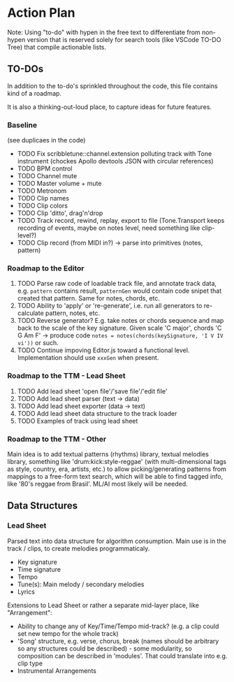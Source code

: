 # Action Plan

Note: Using "to-do" with hypen in the free text to differentiate from non-hypen version that is reserved solely for search tools (like VSCode TO-DO Tree) that compile actionable lists.

## TO-DOs

In addition to the to-do's sprinkled throughout the code, this file contains kind of a roadmap.

It is also a thinking-out-loud place, to capture ideas for future features.

### Baseline

(see duplicaes in the code)

* TODO Fix scribbletune::channel.extension polluting track with Tone instrument (chockes Apollo devtools JSON with circular references)
* TODO BPM control
* TODO Channel mute
* TODO Master volume + mute
* TODO Metronom
* TODO Clip names
* TODO Clip colors
* TODO Clip 'ditto', drag'n'drop
* TODO Track record, rewind, replay, export to file (Tone.Transport keeps recording of events, maybe on notes level, need something like clip-level?)
* TODO Clip record (from MIDI in?) -> parse into primitives (notes, pattern)

### Roadmap to the Editor

1. TODO Parse raw code of loadable track file, and annotate track data, e.g. `pattern` contains result, `patternGen` would contain code snipet that created that pattern. Same for notes, chords, etc.
2. TODO Ability to 'apply' or 're-generate', i.e. run all generators to re-calculate pattern, notes, etc.
3. TODO Reverse generator? E.g. take notes or chords sequence and map back to the scale of the key signature. Given scale 'C major', chords 'C G Am F' -> produce code `notes = notes(chords(keySignature, 'I V IV vi'))` or such.
4. TODO Continue impoving Editor.js toward a functional level. Implementation should use `xxxGen` when present.

### Roadmap to the TTM - Lead Sheet

1. TODO Add lead sheet 'open file'/'save file'/'edit file'
2. TODO Add lead sheet parser (text -> data)
3. TODO Add lead sheet exporter (data -> text)
4. TODO Add lead sheet data structure to the track loader
5. TODO Examples of track using lead sheet

### Roadmap to the TTM - Other

Main idea is to add textual patterns (rhythms) library, textual melodies library, something like 'drum:kick:style-reggae' (with multi-dimensional tags as style, country, era, artists, etc.) to allow picking/generating patterns from mappings to a free-form text search, which will be able to find tagged info, like '80's reggae from Brasil'. ML/AI most likely will be needed.

## Data Structures

### Lead Sheet

Parsed text into data structure for algorithm consumption. Main use is in the track / clips, to create melodies programmaticaly.

* Key signature
* Time signature
* Tempo
* Tune(s): Main melody / secondary melodies
* Lyrics

Extensions to Lead Sheet or rather a separate mid-layer place, like "Arrangement":

* Ability to change any of Key/Time/Tempo mid-track? (e.g. a clip could set new tempo for the whole track)
* 'Song' structure, e.g. verse, chorus, break (names should be arbitrary so any structures could be described) - some modularity, so composition can be described in 'modules'. That could translate into e.g. clip type
* Instrumental Arrangements
